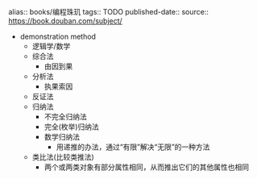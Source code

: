 alias:: books/编程珠玑
tags:: TODO
published-date:: 
source:: https://book.douban.com/subject/

- demonstration method
  - 逻辑学/数学
  - 综合法
    - 由因到果
  - 分析法
    - 执果索因
  - 反证法
  - 归纳法
    - 不完全归纳法
    - 完全(枚举)归纳法
    - 数学归纳法
      - 用递推的办法，通过“有限”解决“无限”的一种方法
  - 类比法(比较类推法)
    - 两个或两类对象有部分属性相同，从而推出它们的其他属性也相同